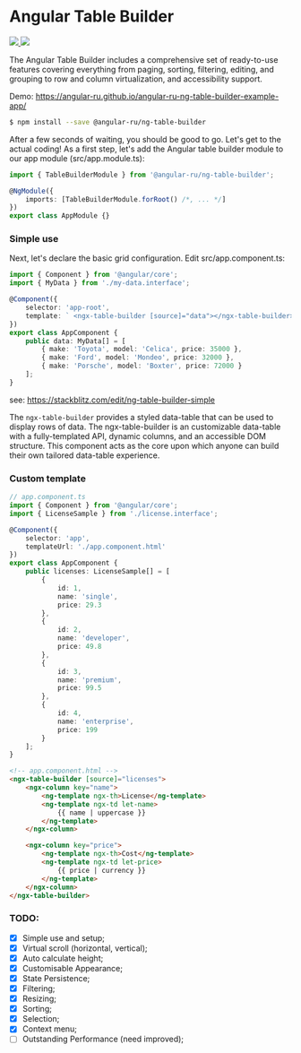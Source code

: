 # Angular Table Builder

<p>
  <a href="https://travis-ci.org/github/Angular-RU/angular-table-builder">
    <img src="https://travis-ci.org/Angular-RU/angular-table-builder.svg?branch=master" />
  </a>
  <a href="https://badge.fury.io/js/%40angular-ru%2Fng-table-builder">
    <img src="https://badge.fury.io/js/%40angular-ru%2Fng-table-builder.svg" />
  </a>
</p>

The Angular Table Builder includes a comprehensive set of ready-to-use features covering everything from paging,
sorting, filtering, editing, and grouping to row and column virtualization, and accessibility support.

Demo: https://angular-ru.github.io/angular-ru-ng-table-builder-example-app/

```bash
$ npm install --save @angular-ru/ng-table-builder
```

After a few seconds of waiting, you should be good to go. Let's get to the actual coding! As a first step, let's add the
Angular table builder module to our app module (src/app.module.ts):

```ts
import { TableBuilderModule } from '@angular-ru/ng-table-builder';

@NgModule({
    imports: [TableBuilderModule.forRoot() /*, ... */]
})
export class AppModule {}
```

### Simple use

Next, let's declare the basic grid configuration. Edit src/app.component.ts:

```ts
import { Component } from '@angular/core';
import { MyData } from './my-data.interface';

@Component({
    selector: 'app-root',
    template: ` <ngx-table-builder [source]="data"></ngx-table-builder> `
})
export class AppComponent {
    public data: MyData[] = [
        { make: 'Toyota', model: 'Celica', price: 35000 },
        { make: 'Ford', model: 'Mondeo', price: 32000 },
        { make: 'Porsche', model: 'Boxter', price: 72000 }
    ];
}
```

see: https://stackblitz.com/edit/ng-table-builder-simple

The `ngx-table-builder` provides a styled data-table that can be used to display rows of data. The ngx-table-builder is
an customizable data-table with a fully-templated API, dynamic columns, and an accessible DOM structure. This component
acts as the core upon which anyone can build their own tailored data-table experience.

### Custom template

```ts
// app.component.ts
import { Component } from '@angular/core';
import { LicenseSample } from './license.interface';

@Component({
    selector: 'app',
    templateUrl: './app.component.html'
})
export class AppComponent {
    public licenses: LicenseSample[] = [
        {
            id: 1,
            name: 'single',
            price: 29.3
        },
        {
            id: 2,
            name: 'developer',
            price: 49.8
        },
        {
            id: 3,
            name: 'premium',
            price: 99.5
        },
        {
            id: 4,
            name: 'enterprise',
            price: 199
        }
    ];
}
```

```html
<!-- app.component.html -->
<ngx-table-builder [source]="licenses">
    <ngx-column key="name">
        <ng-template ngx-th>License</ng-template>
        <ng-template ngx-td let-name>
            {{ name | uppercase }}
        </ng-template>
    </ngx-column>

    <ngx-column key="price">
        <ng-template ngx-th>Cost</ng-template>
        <ng-template ngx-td let-price>
            {{ price | currency }}
        </ng-template>
    </ngx-column>
</ngx-table-builder>
```

### TODO:

-   [x] Simple use and setup;
-   [x] Virtual scroll (horizontal, vertical);
-   [x] Auto calculate height;
-   [x] Customisable Appearance;
-   [x] State Persistence;
-   [x] Filtering;
-   [x] Resizing;
-   [x] Sorting;
-   [x] Selection;
-   [x] Context menu;
-   [ ] Outstanding Performance (need improved);

